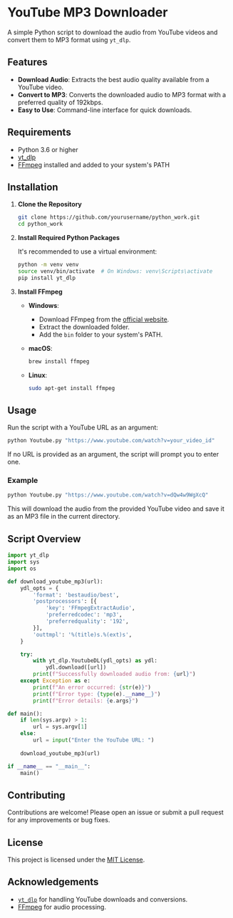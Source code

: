 # YouTube MP3 Downloader

A simple Python script to download the audio from YouTube videos and convert them to MP3 format using `yt_dlp`.

## Features

- **Download Audio**: Extracts the best audio quality available from a YouTube video.
- **Convert to MP3**: Converts the downloaded audio to MP3 format with a preferred quality of 192kbps.
- **Easy to Use**: Command-line interface for quick downloads.

## Requirements

- Python 3.6 or higher
- [yt_dlp](https://github.com/yt-dlp/yt-dlp)
- [FFmpeg](https://ffmpeg.org/) installed and added to your system's PATH

## Installation

1. **Clone the Repository**

   ```bash
   git clone https://github.com/yourusername/python_work.git
   cd python_work
   ```

2. **Install Required Python Packages**

   It's recommended to use a virtual environment:

   ```bash
   python -m venv venv
   source venv/bin/activate  # On Windows: venv\Scripts\activate
   pip install yt_dlp
   ```

3. **Install FFmpeg**

   - **Windows**:
     - Download FFmpeg from the [official website](https://ffmpeg.org/download.html).
     - Extract the downloaded folder.
     - Add the `bin` folder to your system's PATH.

   - **macOS**:
     ```bash
     brew install ffmpeg
     ```

   - **Linux**:
     ```bash
     sudo apt-get install ffmpeg
     ```

## Usage

Run the script with a YouTube URL as an argument:

```bash
python Youtube.py "https://www.youtube.com/watch?v=your_video_id"
```

If no URL is provided as an argument, the script will prompt you to enter one.

### Example

```bash
python Youtube.py "https://www.youtube.com/watch?v=dQw4w9WgXcQ"
```

This will download the audio from the provided YouTube video and save it as an MP3 file in the current directory.

## Script Overview

```python
import yt_dlp
import sys
import os

def download_youtube_mp3(url):
    ydl_opts = {
        'format': 'bestaudio/best',
        'postprocessors': [{
            'key': 'FFmpegExtractAudio',
            'preferredcodec': 'mp3',
            'preferredquality': '192',
        }],
        'outtmpl': '%(title)s.%(ext)s',
    }

    try:
        with yt_dlp.YoutubeDL(ydl_opts) as ydl:
            ydl.download([url])
        print(f"Successfully downloaded audio from: {url}")
    except Exception as e:
        print(f"An error occurred: {str(e)}")
        print(f"Error type: {type(e).__name__}")
        print(f"Error details: {e.args}")

def main():
    if len(sys.argv) > 1:
        url = sys.argv[1]
    else:
        url = input("Enter the YouTube URL: ")
    
    download_youtube_mp3(url)

if __name__ == "__main__":
    main()
```

## Contributing

Contributions are welcome! Please open an issue or submit a pull request for any improvements or bug fixes.

## License

This project is licensed under the [MIT License](LICENSE).

## Acknowledgements

- [`yt_dlp`](https://github.com/yt-dlp/yt-dlp) for handling YouTube downloads and conversions.
- [FFmpeg](https://ffmpeg.org/) for audio processing.
